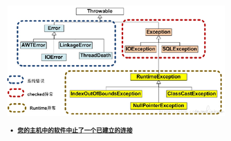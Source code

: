 ![](/assets/20180903094157693.png)

* #### [您的主机中的软件中止了一个已建立的连接](/chapter1/exception/nin-de-zhu-ji-zhong-de-ruan-jian-zhong-zhi-le-yi-ge-yi-jian-li-de-lian-jie.md)



